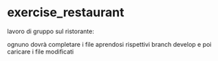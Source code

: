 # exercise_restaurant
lavoro di gruppo sul ristorante:

ognuno dovrà completare i file aprendosi rispettivi branch develop e poi caricare i file modificati
